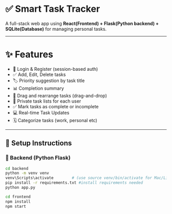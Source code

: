 # ✅ Smart Task Tracker

A full-stack web app using **React(Frontend) + Flask(Python backend) + SQLite(Database)** for managing personal tasks.

---

# ✨ Features

- 🔐 Login & Register (session-based auth)
- ✅ Add, Edit, Delete tasks
- 🏷️ Priority suggestion by task title
- 📊 Completion summary
- 🔄 Drag and rearrange tasks (drag-and-drop)
- 👤 Private task lists for each user
- ✅ Mark tasks as complete or incomplete
- 💻 Real-time Task Updates
- 🗓  Categorize tasks (work, personal etc)

---

## 🔧 Setup Instructions

### 🔹 Backend (Python Flask)

```bash
cd backend
python -m venv venv
venv\Scripts\activate        # (use source venv/bin/activate for Mac/Linux)
pip install -r requirements.txt #install requirements needed
python app.py

cd frontend
npm install
npm start

